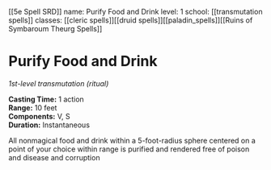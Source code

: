 [[5e Spell SRD]]
name: Purify Food and Drink
level: 1
school: [[transmutation spells]]
classes: [[cleric spells]][[druid spells]][[paladin_spells]][[Ruins of Symbaroum Theurg Spells]]

# Purify Food and Drink 
_1st-level transmutation (ritual)_ 

**Casting Time:** 1 action    
**Range:** 10 feet    
**Components:** V, S    
**Duration:** Instantaneous 

All nonmagical food and drink within a 5-foot-radius sphere centered on a point of your choice within range is purified and rendered free of poison and disease and corruption